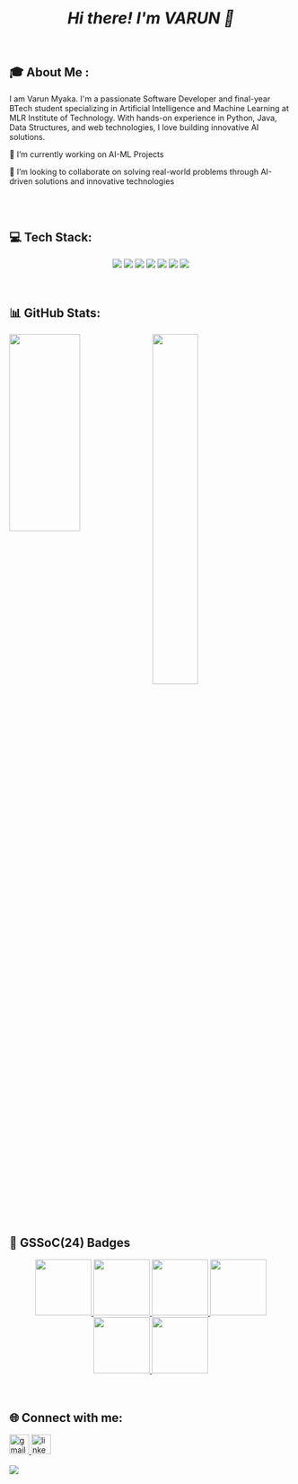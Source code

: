 <h1 align = "center"><i><b> Hi there! I'm VARUN 👋 </b></i></h1>
<br>

<h2>🎓 About Me :</h2>
<p>I am Varun Myaka. I'm a passionate Software Developer and final-year BTech student specializing in Artificial Intelligence and Machine Learning at MLR Institute of Technology. With hands-on experience in Python, Java, Data Structures, and web technologies, I love building innovative AI solutions.</p>

<p>🔭 I’m currently working on AI-ML Projects</p>
<p>👯 I’m looking to collaborate on solving real-world problems through AI-driven solutions and innovative technologies</p>


<br>
<br>


<h2> 💻 Tech Stack: </h2>
<div align="center">
  <img src="https://img.shields.io/badge/java-%23ED8B00.svg?style=for-the-badge&logo=openjdk&logoColor=white" />
  <img src="https://img.shields.io/badge/python-3670A0?style=for-the-badge&logo=python&logoColor=ffdd54" />
  <img src="https://img.shields.io/badge/html5-%23E34F26.svg?style=for-the-badge&logo=html5&logoColor=white" />
  <img src="https://img.shields.io/badge/Matplotlib-%23ffffff.svg?style=for-the-badge&logo=Matplotlib&logoColor=black" />
  <img src="https://img.shields.io/badge/opencv-%23white.svg?style=for-the-badge&logo=opencv&logoColor=white" />
  <img src="https://img.shields.io/badge/numpy-%23013243.svg?style=for-the-badge&logo=numpy&logoColor=white" />
  <img src="https://img.shields.io/badge/pandas-%23150458.svg?style=for-the-badge&logo=pandas&logoColor=white" />
</div>


<br>
<br>


<h2> 📊 GitHub Stats: </h2>
<img src="https://github-readme-streak-stats.herokuapp.com/?user=MVarun5&theme=blue-green&hide_border=true" align="left" height=30% width=50% >
<img src="https://github-readme-stats.vercel.app/api/top-langs/?username=MVarun5&theme=blue-green&show_icons=true&hide_border=false&layout=compact" height=40% width=40% >


<br>
<br>


<h2>🌟 GSSoC(24) Badges </h2>
<div style='display:flex; align-items:center; gap: 10px;' align='center'>
  <a href="https://gssoc.girlscript.tech/leaderboard">
    <img src="https://raw.githubusercontent.com/GSSoC24/Postman-Challenge/main/docs/assets/Postman%20White.png" width="100px" height="100px" />
    <img src="https://raw.githubusercontent.com/GSSoC24/Postman-Challenge/main/docs/assets/1.png" width="100px" height="100px" />
    <img src="https://raw.githubusercontent.com/GSSoC24/Postman-Challenge/main/docs/assets/2.png" width="100px" height="100px" />
    <img src="https://raw.githubusercontent.com/GSSoC24/Postman-Challenge/main/docs/assets/3.png" width="100px" height="100px" />
    <img src="https://raw.githubusercontent.com/GSSoC24/Postman-Challenge/main/docs/assets/4.png" width="100px" height="100px" />
    <img src="https://raw.githubusercontent.com/GSSoC24/Postman-Challenge/main/docs/assets/5.png" width="100px" height="100px" />
  </a>
</div>


<br>
<br>

<h2> 🌐 Connect with me: </h2>
<a href="mailto:varun2909.myaka@gmail.com">
  <img src="https://img.shields.io/static/v1?message=Gmail&logo=gmail&label=&color=D14836&logoColor=white&labelColor=&style=for-the-badge" height="35" alt="gmail logo"  />
</a>
<a href="http://www.linkedin.com/in/varunmyaka">
  <img src="https://img.shields.io/static/v1?message=LinkedIn&logo=linkedin&label=&color=0077B5&logoColor=white&labelColor=&style=for-the-badge" height="35" alt="linkedin logo"  />
</a>


<br>
<br>


<img src="https://visitcount.itsvg.in/api?id=MVarun5&icon=0&color=0" >

